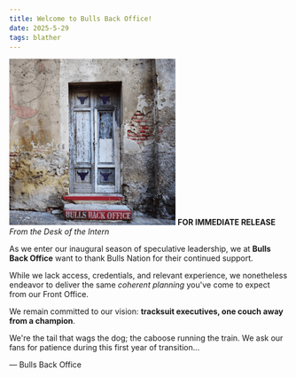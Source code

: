 ```yaml
---
title: Welcome to Bulls Back Office!
date: 2025-5-29
tags: blather
---
```


![thumb](assets/images/bbo_square_300.png)
**FOR IMMEDIATE RELEASE** <br>
_From the Desk of the Intern_

As we enter our inaugural season of speculative leadership, we at **Bulls Back Office** want to thank Bulls Nation for their continued support.

While we lack access, credentials, and relevant experience, we nonetheless endeavor to deliver the same _coherent planning_ you've come to expect from our Front Office.

We remain committed to our vision: **tracksuit executives, one couch away from a champion**.

We're the tail that wags the dog; the caboose running the train. We ask our fans for patience during this first year of transition...

— Bulls Back Office

